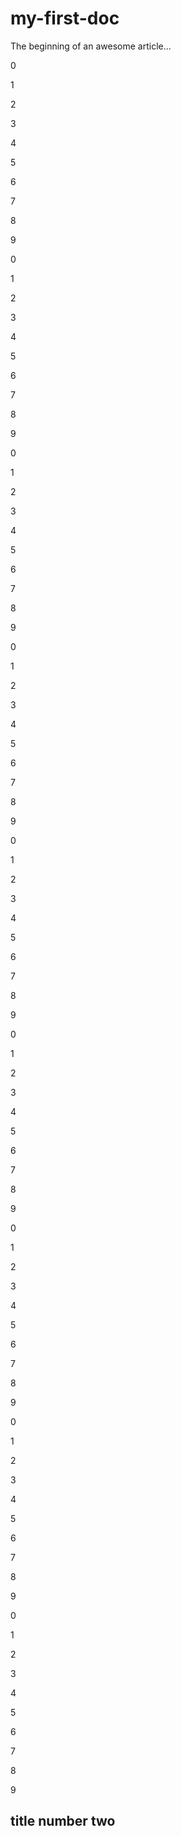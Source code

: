 # my-first-doc

The beginning of an awesome article...


0 <p/>
1 <p/>
2 <p/>
3 <p/>
4 <p/>
5 <p/>
6 <p/>
7 <p/>
8 <p/>
9 <p/>
0 <p/>
1 <p/>
2 <p/>
3 <p/>
4 <p/>
5 <p/>
6 <p/>
7 <p/>
8 <p/>
9 <p/>
0 <p/>
1 <p/>
2 <p/>
3 <p/>
4 <p/>
5 <p/>
6 <p/>
7 <p/>
8 <p/>
9 <p/>
0 <p/>
1 <p/>
2 <p/>
3 <p/>
4 <p/>
5 <p/>
6 <p/>
7 <p/>
8 <p/>
9 <p/>
0 <p/>
1 <p/>
2 <p/>
3 <p/>
4 <p/>
5 <p/>
6 <p/>
7 <p/>
8 <p/>
9 <p/>
0 <p/>
1 <p/>
2 <p/>
3 <p/>
4 <p/>
5 <p/>
6 <p/>
7 <p/>
8 <p/>
9 <p/>
0 <p/>
1 <p/>
2 <p/>
3 <p/>
4 <p/>
5 <p/>
6 <p/>
7 <p/>
8 <p/>
9 <p/>
0 <p/>
1 <p/>
2 <p/>
3 <p/>
4 <p/>
5 <p/>
6 <p/>
7 <p/>
8 <p/>
9 <p/>
0 <p/>
1 <p/>
2 <p/>
3 <p/>
4 <p/>
5 <p/>
6 <p/>
7 <p/>
8 <p/>
9 <p/>

## title number two
<a name="anchor-t2"></a>
